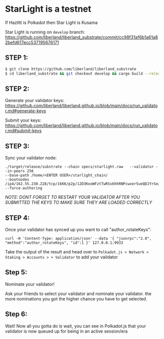 # StarLight is a testnet 

If Hazlitt is Polkadot then Star Light is Kusama

Star Light is running on `develop` branch:
https://github.com/liberland/liberland_substrate/commit/cc98f31af6b1a61a82befd617ecc537195676171

## STEP 1:

```bash
$ git clone https://github.com/liberland/liberland_substrate 
$ cd liberland_substrate && git checkout develop && cargo build --release
```

## STEP 2:

Generate your validator keys:
https://github.com/liberland/liberland.github.io/blob/main/docs/run_validator.md#generate-keys

Submit your keys:
https://github.com/liberland/liberland.github.io/blob/main/docs/run_validator.md#submit-keys


## STEP 3:

Sync your validator node:
```
./target/release/substrate --chain specs/starlight.raw   --validator --in-peers 256 
--base-path /home/<ENTER USER>/starlight_chain/ 
--bootnodes /ip4/162.55.230.228/tcp/1666/p2p/12D3KooWFztTwRSs6hhRNPcwxer5ueQDJYrSeJknPwZu2diVzbTm   
--force-authoring 
```

*NOTE: DONT FORGET TO RESTART YOUR VALIDATOR AFTER YOU SUBMITTED THE KEYS TO MAKE SURE THEY ARE LOADED CORRECTLY*



## STEP 4:

Once your validator has synced up you want to call "author_rotateKeys":
```
curl -H 'Content-Type: application/json' --data '{ "jsonrpc":"2.0", "method":"author_rotateKeys", "id":1 }' 127.0.0.1:9933
```

Take the output of the result and head over to `Polkadot.js > Network > Staking > Accounts > + Validator` to add your validator

## Step 5: 
Nominate your validator!

Ask your friends to select your validator and nominate your validator. the more nominations you got the higher chance you have to get selected.


## Step 6:

Wait! Now all you gotta do is wait, you can see in Polkadot.js that your validator is now queued up for being in an active session/era

